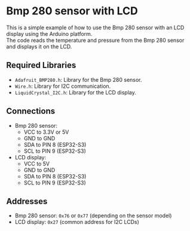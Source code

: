 # Bmp 280 sensor with LCD
This is a simple example of how to use the Bmp 280 sensor with an LCD display using the Arduino platform.  
The code reads the temperature and pressure from the Bmp 280 sensor and displays it on the LCD.

## Required Libraries
- `Adafruit_BMP280.h`: Library for the Bmp 280 sensor.
- `Wire.h`: Library for I2C communication.
- `LiquidCrystal_I2C.h`: Library for the LCD display.

## Connections
- Bmp 280 sensor:
    - VCC to 3.3V or 5V
    - GND to GND
    - SDA to PIN 8 (ESP32-S3)
    - SCL to PIN 9 (ESP32-S3)
- LCD display:
    - VCC to 5V
    - GND to GND
    - SDA to PIN 8 (ESP32-S3)
    - SCL to PIN 9 (ESP32-S3)

## Addresses
- Bmp 280 sensor: `0x76` or `0x77` (depending on the sensor model)
- LCD display: `0x27` (common address for I2C LCDs)
